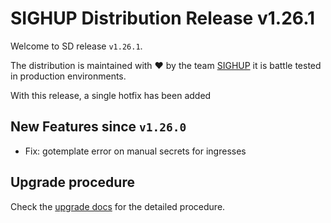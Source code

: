 # SIGHUP Distribution Release v1.26.1

Welcome to SD release `v1.26.1`.

The distribution is maintained with ❤️ by the team [SIGHUP](https://sighup.io/) it is battle tested in production environments.

With this release, a single hotfix has been added

## New Features since `v1.26.0`

- Fix: gotemplate error on manual secrets for ingresses

## Upgrade procedure

Check the [upgrade docs](https://github.com/sighupio/furyctl/tree/main/docs/upgrades/kfd/README.md) for the detailed procedure.
